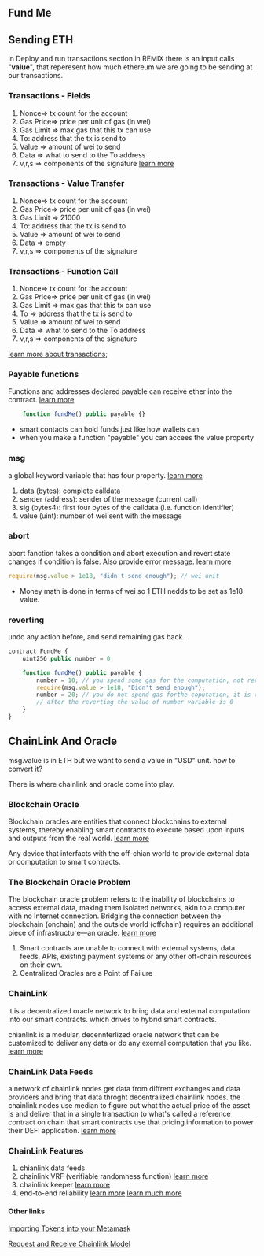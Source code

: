 ## Fund Me

## Sending ETH

in Deploy and run transactions section in REMIX there is an input calls "**value**", that reperesent how much ethereum we are going to be sending at our transactions.

### Transactions - Fields

1. Nonce=> tx count for the account
2. Gas Price=> price per unit of gas (in wei)
3. Gas Limit => max gas that this tx can use
4. To: address that the tx is send to
5. Value => amount of wei to send
6. Data => what to send to the To address
7. v,r,s => components of the signature [learn more](https://ethereum.stackexchange.com/questions/15766/what-does-v-r-s-in-eth-gettransactionbyhash-mean)

### Transactions - Value Transfer

1. Nonce=> tx count for the account
2. Gas Price=> price per unit of gas (in wei)
3. Gas Limit => 21000
4. To: address that the tx is send to
5. Value => amount of wei to send
6. Data => empty
7. v,r,s => components of the signature

### Transactions - Function Call

1. Nonce=> tx count for the account
2. Gas Price=> price per unit of gas (in wei)
3. Gas Limit => max gas that this tx can use
4. To => address that the tx is send to
5. Value => amount of wei to send
6. Data => what to send to the To address
7. v,r,s => components of the signature

[learn more about transactions](https://ethereum.org/en/developers/docs/transactions/);

### Payable functions

Functions and addresses declared payable can receive ether into the contract. [learn more](https://solidity-by-example.org/payable/)

```js
    function fundMe() public payable {}
```

-   smart contacts can hold funds just like how wallets can
-   when you make a function "payable" you can accees the value property

### msg

a global keyword variable that has four property. [learn more](https://docs.soliditylang.org/en/latest/cheatsheet.html#block-and-transaction-properties)

1. data (bytes): complete calldata
2. sender (address): sender of the message (current call)
3. sig (bytes4): first four bytes of the calldata (i.e. function identifier)
4. value (uint): number of wei sent with the message

### abort

abort fanction takes a condition and abort execution and revert state changes if condition is false. Also provide error message. [learn more](https://docs.soliditylang.org/en/latest/cheatsheet.html#validations-and-assertions)

```js
require(msg.value > 1e18, "didn't send enough"); // wei unit
```

-   Money math is done in terms of wei so 1 ETH nedds to be set as 1e18 value.

### reverting

undo any action before, and send remaining gas back.

```js
contract FundMe {
    uint256 public number = 0;

    function fundMe() public payable {
        number = 10; // you spend some gas for the computation, not reverting yer
        require(msg.value > 1e18, "Didn't send enough");
        number = 20; // you do not spend gas forthe coputation, it is reverted
        // after the reverting the value of number variable is 0
    }
}
```

## ChainLink And Oracle

msg.value is in ETH but we want to send a value in "USD" unit. how to convert it?

There is where chainlink and oracle come into play.

### Blockchain Oracle

Blockchain oracles are entities that connect blockchains to external systems, thereby enabling smart contracts to execute based upon inputs and outputs from the real world. [learn more](https://chain.link/education/blockchain-oracles)

Any device that interfacts with the off-chian world to provide external data or computation to smart contracts.

### The Blockchain Oracle Problem

The blockchain oracle problem refers to the inability of blockchains to access external data, making them isolated networks, akin to a computer with no Internet connection. Bridging the connection between the blockchain (onchain) and the outside world (offchain) requires an additional piece of infrastructure—an oracle. [learn more](https://chain.link/education-hub/oracle-problem)

1. Smart contracts are unable to connect with external systems, data feeds, APIs, existing payment systems or any other off-chain resources on their own.
2. Centralized Oracles are a Point of Failure

### ChainLink

it is a decentralized oracle network to bring data and external computation into our smart contracts. which drives to hybrid smart contracts.

chianlink is a modular, decennterlized oracle network that can be customized to deliver any data or do any exernal computation that you like. [learn more](https://chain.link/)

### ChainLink Data Feeds

a network of chainlink nodes get data from diffrent exchanges and data providers and bring that data throght decentralized chainlink nodes. the chainlink nodes use median to figure out what the actual price of the asset is and deliver that in a single transaction to what's called a reference contract on chain that smart contracts use that pricing information to power their DEFI application. [learn more](https://docs.chain.link/data-feeds/using-data-feeds)

### ChainLink Features

1. chianlink data feeds
2. chainlink VRF (verifiable randomness function) [learn more](https://docs.chain.link/vrf)
3. chainlink keeper [learn more](https://docs.chain.link/chainlink-automation)
4. end-to-end reliability [learn more](https://docs.chain.link/any-api/get-request/introduction) [learn much more](https://docs.chain.link/any-api/introduction)

#### Other links

[Importing Tokens into your Metamask](https://consensys.io/blog/how-to-add-your-custom-tokens-in-metamask)

[Request and Receive Chainlink Model](https://docs.chain.link/architecture-overview/architecture-request-model)

